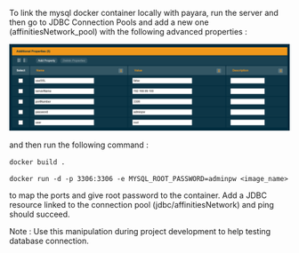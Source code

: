 To link the mysql docker container locally with payara, run the server and then go to JDBC Connection Pools and add a new one (affinitiesNetwork_pool) with the following advanced properties :

![](../../img/jdbc_conf.png)

and then run the following command :

```
docker build .
```

```
docker run -d -p 3306:3306 -e MYSQL_ROOT_PASSWORD=adminpw <image_name>
```

to map the ports and give root password to the container. Add a JDBC resource linked to the connection pool (jdbc/affinitiesNetwork) and ping should succeed.

Note : Use this manipulation during project development to help testing database connection.
